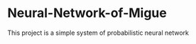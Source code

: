 Neural-Network-of-Migue
=======================

This project is a simple system of probabilistic neural network
